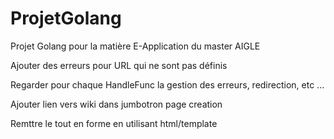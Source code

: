 ProjetGolang
============

Projet Golang pour la matière E-Application du master AIGLE


Ajouter des erreurs pour URL qui ne sont pas définis

Regarder pour chaque HandleFunc la gestion des erreurs, redirection, etc ...

Ajouter lien vers wiki dans jumbotron page creation

Remttre le tout en forme en utilisant html/template
